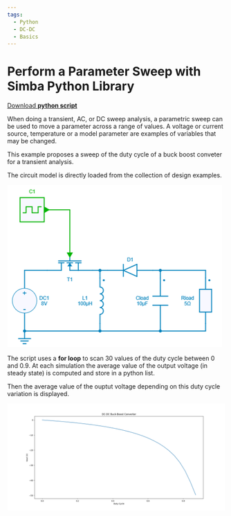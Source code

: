 ```yaml
---
tags:
  - Python
  - DC-DC
  - Basics
---
```


# Perform a Parameter Sweep with Simba Python Library

[Download **python script**](2.%20Parameter%20Sweep.py)


When doing a transient, AC, or DC sweep analysis, a parametric sweep can be used to move a parameter across a range of values. A voltage or current source, temperature or a model parameter are examples of variables that may be changed.

This example proposes a sweep of the duty cycle of a buck boost conveter for a transient analysis.

The circuit model is directly loaded from the collection of design examples.

![Buck Boost](fig/buckboost.png)

The script uses a **for loop** to scan 30 values of the duty cycle between 0 and 0.9. At each simulation the average value of the output voltage (in steady state) is computed and store in a python list.

Then the average value of the ouptut voltage depending on this duty cycle variation is displayed.

![Output voltage](fig/out_vs_duty.png)